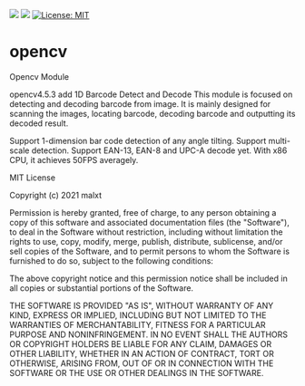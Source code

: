 <a href="https://github.com/malxt/opencv/tree/main/opencv"><img src="https://img.shields.io/badge/version-4.5.3-brightgreen"/></a> <a href="https://blog.csdn.net/SportHappy/article/details/116745415"><img src="https://img.shields.io/badge/Build-%E2%88%9A-brightgreen"></a>  [![License: MIT](https://img.shields.io/badge/License-MIT-blue.svg)](https://opensource.org/licenses/MIT)
# opencv
Opencv Module

opencv4.5.3 
add
1D Barcode Detect and Decode
This module is focused on detecting and decoding barcode from image. It is mainly designed for scanning the images, locating barcode, decoding barcode and outputting its decoded result.

Support 1-dimension bar code detection of any angle tilting.
Support multi-scale detection.
Support EAN-13, EAN-8 and UPC-A decode yet.
With x86 CPU, it achieves 50FPS averagely.

MIT License

Copyright (c) 2021 malxt

Permission is hereby granted, free of charge, to any person obtaining a copy
of this software and associated documentation files (the "Software"), to deal
in the Software without restriction, including without limitation the rights
to use, copy, modify, merge, publish, distribute, sublicense, and/or sell
copies of the Software, and to permit persons to whom the Software is
furnished to do so, subject to the following conditions:

The above copyright notice and this permission notice shall be included in all
copies or substantial portions of the Software.

THE SOFTWARE IS PROVIDED "AS IS", WITHOUT WARRANTY OF ANY KIND, EXPRESS OR
IMPLIED, INCLUDING BUT NOT LIMITED TO THE WARRANTIES OF MERCHANTABILITY,
FITNESS FOR A PARTICULAR PURPOSE AND NONINFRINGEMENT. IN NO EVENT SHALL THE
AUTHORS OR COPYRIGHT HOLDERS BE LIABLE FOR ANY CLAIM, DAMAGES OR OTHER
LIABILITY, WHETHER IN AN ACTION OF CONTRACT, TORT OR OTHERWISE, ARISING FROM,
OUT OF OR IN CONNECTION WITH THE SOFTWARE OR THE USE OR OTHER DEALINGS IN THE
SOFTWARE.
